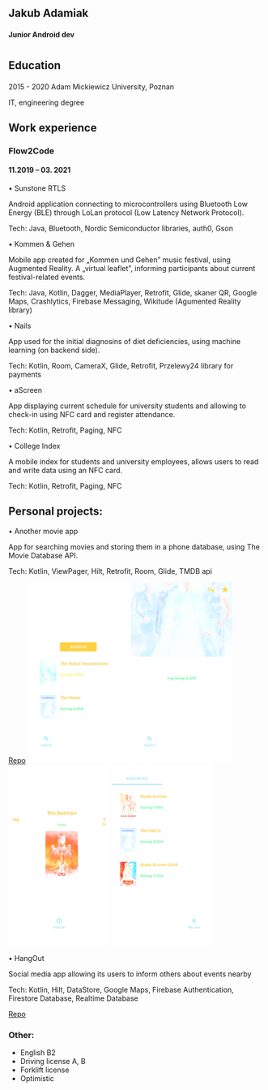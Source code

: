 ## <p>Jakub Adamiak </p>
#### Junior Android dev
</p>

# 

## <p> Education
2015 - 2020 Adam Mickiewicz University, Poznan	
<p> IT, engineering degree </p> 
</p>

## <p> Work experience
### <p> Flow2Code
#### <p> 11.2019 – 03. 2021
•	Sunstone RTLS
<p> Android application connecting to microcontrollers using Bluetooth Low Energy (BLE) through LoLan protocol (Low Latency Network Protocol). </p>
Tech: Java, Bluetooth, Nordic Semiconductor libraries, auth0, Gson
</p> </p>

<p>•	Kommen & Gehen </p>
<p> Mobile app created for „Kommen und Gehen” music festival, using Augmented Reality. A „virtual leaflet”, informing participants about current festival-related events. </p>
<p> Tech: Java, Kotlin, Dagger, MediaPlayer, Retrofit, Glide, skaner QR, Google Maps, Crashlytics, Firebase Messaging, Wikitude (Agumented Reality library) </p>
<p> •	Nails </p>
<p> App used for the initial diagnosins of diet deficiencies, using machine learning (on backend side). </p>
<p> Tech: Kotlin, Room, CameraX, Glide, Retrofit, Przelewy24 library for payments </p>
<p> • aScreen </p>
<p> App displaying current schedule for university students and allowing to check-in using NFC card and register attendance. </p>
<p> Tech: Kotlin, Retrofit, Paging, NFC </p>
<p> •	College Index </p>
<p> A mobile index for students and university employees, allows users to read and write data using an NFC card. </p>
<p> Tech: Kotlin, Retrofit, Paging, NFC </p>

## Personal projects:
<p> •	Another movie app </p>
<p> App for searching movies and storing them in a phone database, using The Movie Database API. </p>
<p> Tech: Kotlin, ViewPager, Hilt, Retrofit, Room, Glide, TMDB api</p>

[Repo](https://github.com/KubaAndroid/AnotherMovieApp)
![search](https://github.com/KubaAndroid/cv/blob/gh-pages/movies_1_m.png)
![details](https://github.com/KubaAndroid/cv/blob/gh-pages/movies_2_m.png)
![fresh](https://github.com/KubaAndroid/cv/blob/gh-pages/movies_3_m.png)
![playlist](https://github.com/KubaAndroid/cv/blob/gh-pages/movies_4_m.png)

<p> •	HangOut </p>
<p> Social media app allowing its users to inform others about events nearby </p>
<p> Tech: Kotlin, Hilt, DataStore, Google Maps, Firebase Authentication, Firestore Database, Realtime Database </p>

[Repo](https://github.com/KubaAndroid/HangOut)

### Other:
- English B2
- Driving license A, B
- Forklift license
- Optimistic

